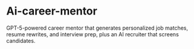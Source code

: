 # Ai-career-mentor
GPT-5-powered career mentor that generates personalized job matches, resume rewrites, and interview prep, plus an AI recruiter that screens candidates.
